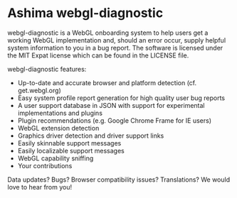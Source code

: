 # Ashima webgl-diagnostic

webgl-diagnostic is a WebGL onboarding system to help users get a
working WebGL implementation and, should an error occur, supply helpful
system information to you in a bug report. The software is licensed
under the MIT Expat license which can be found in the LICENSE file.

webgl-diagnostic features:

* Up-to-date and accurate browser and platform detection (cf. get.webgl.org)
* Easy system profile report generation for high quality user bug reports
* A user support database in JSON with support for experimental implementations and plugins
* Plugin recommendations (e.g. Google Chrome Frame for IE users)
* WebGL extension detection
* Graphics driver detection and driver support links
* Easily skinnable support messages
* Easily localizable support messages
* WebGL capability sniffing
* Your contributions

Data updates? Bugs? Browser compatibility issues? Translations? We would
love to hear from you!



